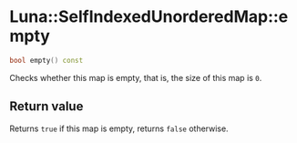 # Luna::SelfIndexedUnorderedMap::empty

```c++
bool empty() const
```

Checks whether this map is empty, that is, the size of this map is `0`. 



## Return value
Returns `true` if this map is empty, returns `false` otherwise. 

